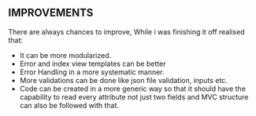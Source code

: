 ## IMPROVEMENTS

There are always chances to improve, While i was finishing it off realised that:

   * It can be more modularized.
   * Error and index view templates can be better
   * Error Handling in a more systematic manner.
   * More validations can be done like json file validation, inputs etc.
   * Code can be created in a more generic way so that it should have the capability to read every attribute not 
      just two fields and MVC structure can also be followed with that.
    
    
